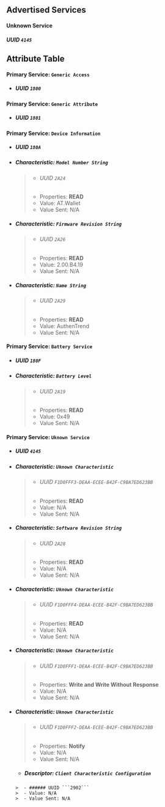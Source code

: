 ## Advertised Services

#### Unknown Service
##### UUID ```4145```

## Attribute Table

#### Primary Service: ```Generic Access```
- ##### UUID ```1800```

#### Primary Service: ```Generic Attribute ```
- ##### UUID ```1801```

#### Primary Service: ```Device Information``` 
- ##### UUID ```180A```
-  ##### Characteristic: ```Model Number String```
   >  - ###### UUID ```2A24```
   >  - Properties: **READ**
   >  - Value: AT.Wallet
   >  - Value Sent: N/A
   
-  ##### Characteristic: ```Firmware Revision String```
   >  - ###### UUID ```2A26```
   >  - Properties: **READ**
   >  - Value: 2.00.B4.19
   >  - Value Sent: N/A

-  ##### Characteristic: ```Name String```
   >  - ###### UUID ```2A29```
   >  - Properties: **READ**
   >  - Value: AuthenTrend
   >  - Value Sent: N/A
   
#### Primary Service: ```Battery Service``` 
- ##### UUID ```180F```
-  ##### Characteristic: ```Battery Level```
   >  - ###### UUID ```2A19```
   >  - Properties: **READ**
   >  - Value: 0x49
   >  - Value Sent: N/A
   
#### Primary Service: ```Uknown Service``` 
- ##### UUID ```4145```
-  ##### Characteristic: ```Uknown Characteristic```
   >  - ###### UUID ```F1D0FFF3-DEAA-ECEE-B42F-C9BA7ED623BB```
   >  - Properties: **READ**
   >  - Value: N/A
   >  - Value Sent: N/A
   
-  ##### Characteristic: ```Software Revision String```
   >  - ###### UUID ```2A28```
   >  - Properties: **READ**
   >  - Value: N/A
   >  - Value Sent: N/A

-  ##### Characteristic: ```Uknown Characteristic```
   >  - ###### UUID ```F1D0FFF4-DEAA-ECEE-B42F-C9BA7ED623BB```
   >  - Properties: **READ**
   >  - Value: N/A
   >  - Value Sent: N/A
   
-  ##### Characteristic: ```Uknown Characteristic```
   >  - ###### UUID ```F1D0FFF1-DEAA-ECEE-B42F-C9BA7ED623BB```
   >  - Properties: **Write and Write Without Response**
   >  - Value: N/A
   >  - Value Sent: N/A

-  ##### Characteristic: ```Uknown Characteristic```
   >  - ###### UUID ```F1D0FFF2-DEAA-ECEE-B42F-C9BA7ED623BB```
   >  - Properties: **Notify**
   >  - Value: N/A
   >  - Value Sent: N/A
   
      - ##### Descriptor: ```Client Characteristic Configuration```
       >  - ###### UUID ```2902```
       >  - Value: N/A
       >  - Value Sent: N/A
